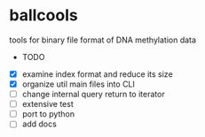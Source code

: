 # ballcools
tools for binary file format of DNA methylation data

* TODO
- [x] examine index format and reduce its size
- [x] organize util main files into CLI
- [ ] change internal query return to iterator
- [ ] extensive test
- [ ] port to python
- [ ] add docs
